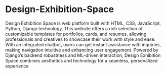 # Design-Exhibition-Space
Design Exhibition Space is web platform built with HTML, CSS, JavaScript, Python, Django technology. This website offers a rich selection of customizable templates for portfolios, cards, and resumes, allowing professionals 
and creatives to showcase their work with style and ease. With an integrated chatbot, users can get instant assistance with inquiries, making navigation intuitive and enhancing user engagement. Powered by 
Django’s backend robustness and ML-driven interaction, Design Exhibition Space combines aesthetics and technology for a seamless, personalized experience
